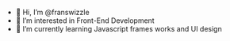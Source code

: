- 👋 Hi, I’m @franswizzle
- 👀 I’m interested in Front-End Development
- 🌱 I’m currently learning Javascript frames works and UI design

<!---
franswizzle/franswizzle is a ✨ special ✨ repository because its `README.md` (this file) appears on your GitHub profile.
You can click the Preview link to take a look at your changes.
--->
